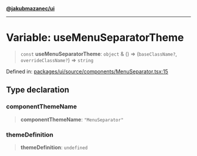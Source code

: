 [**@jakubmazanec/ui**](../README.md)

---

# Variable: useMenuSeparatorTheme

> `const` **useMenuSeparatorTheme**: `object` & () => (`baseClassName?`, `overrideClassName?`) =>
> `string`

Defined in:
[packages/ui/source/components/MenuSeparator.tsx:15](https://github.com/jakubmazanec/tools/blob/a1a5edf56256b0aa4e209cc73bc7a07f5d7fc236/packages/ui/source/components/MenuSeparator.tsx#L15)

## Type declaration

### componentThemeName

> **componentThemeName**: `"MenuSeparator"`

### themeDefinition

> **themeDefinition**: `undefined`
